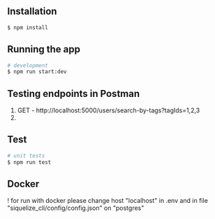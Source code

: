 ## Installation

```bash
$ npm install
```

## Running the app

```bash
# development
$ npm run start:dev
```

## Testing endpoints in Postman

1) GET - http://localhost:5000/users/search-by-tags?tagIds=1,2,3
2) 
## Test

```bash
# unit tests
$ npm run test
```

## Docker 

! for run with docker please change host "localhost" in .env
and in file "siquelize_cli/config/config.json" on "postgres"

